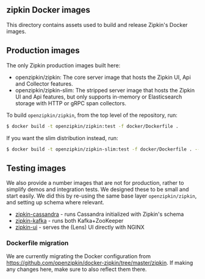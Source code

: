 ## zipkin Docker images
This directory contains assets used to build and release Zipkin's Docker images.

## Production images
The only Zipkin production images built here:
* openzipkin/zipkin: The core server image that hosts the Zipkin UI, Api and Collector features.
* openzipkin/zipkin-slim: The stripped server image that hosts the Zipkin UI and Api features, but only supports in-memory or Elasticsearch storage with HTTP or gRPC span collectors.

To build `openzipkin/zipkin`, from the top level of the repository, run:

```bash
$ docker build -t openzipkin/zipkin:test -f docker/Dockerfile .
```

If you want the slim distribution instead, run:

```bash
$ docker build -t openzipkin/zipkin-slim:test -f docker/Dockerfile . --target zipkin-slim
```

## Testing images

We also provide a number images that are not for production, rather to simplify demos and
integration tests. We designed these to be small and start easily. We did this by re-using the same
base layer `openzipkin/zipkin`, and setting up schema where relevant.

* [zipkin-cassandra](cassandra/README.md) - runs Cassandra initialized with Zipkin's schema
* [zipkin-kafka](kafka/README.md) - runs both Kafka+ZooKeeper
* [zipkin-ui](lens/README.md) - serves the (Lens) UI directly with NGINX

### Dockerfile migration

We are currently migrating the Docker configuration from https://github.com/openzipkin/docker-zipkin/tree/master/zipkin.
If making any changes here, make sure to also reflect them there.
